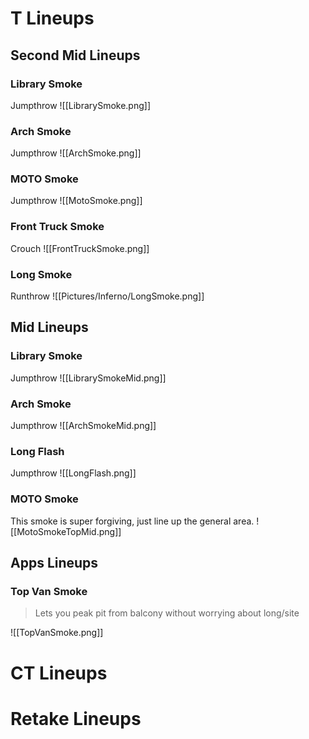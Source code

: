 # T Lineups
## Second Mid Lineups
### Library Smoke
Jumpthrow
![[LibrarySmoke.png]]
### Arch Smoke
Jumpthrow
![[ArchSmoke.png]]
### MOTO Smoke
Jumpthrow
![[MotoSmoke.png]]
### Front Truck Smoke
Crouch
![[FrontTruckSmoke.png]]
### Long Smoke
Runthrow
![[Pictures/Inferno/LongSmoke.png]]
## Mid Lineups
### Library Smoke
Jumpthrow
![[LibrarySmokeMid.png]]
### Arch Smoke
Jumpthrow
![[ArchSmokeMid.png]]
### Long Flash
Jumpthrow
![[LongFlash.png]]
### MOTO Smoke
This smoke is super forgiving, just line up the general area.
![[MotoSmokeTopMid.png]]
## Apps Lineups
### Top Van Smoke
 > Lets you peak pit from balcony without worrying about long/site

![[TopVanSmoke.png]]
# CT Lineups
# Retake Lineups